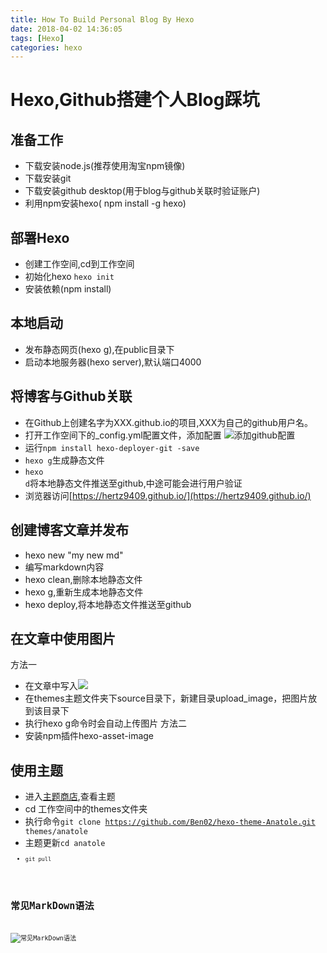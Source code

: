 ```yaml
---
title: How To Build Personal Blog By Hexo
date: 2018-04-02 14:36:05
tags: [Hexo]
categories: hexo
---
```


# Hexo,Github搭建个人Blog踩坑

## 准备工作
* 下载安装node.js(推荐使用淘宝npm镜像)
* 下载安装git
* 下载安装github desktop(用于blog与github关联时验证账户)
* 利用npm安装hexo( npm install -g hexo)

<!-- more -->

## 部署Hexo
* 创建工作空间,cd到工作空间
* 初始化hexo <code>hexo init</code>
* 安装依赖(npm install)

## 本地启动
* 发布静态网页(hexo g),在public目录下
* 启动本地服务器(hexo server),默认端口4000

## 将博客与Github关联
* 在Github上创建名字为XXX.github.io的项目,XXX为自己的github用户名。
* 打开工作空间下的_config.yml配置文件，添加配置
![添加github配置](./github配置.png)
* 运行<code>npm install hexo-deployer-git -save</code>
* <code>hexo g</code>生成静态文件
* <code>hexo d</code>将本地静态文件推送至github,中途可能会进行用户验证
* 浏览器访问[https://hertz9409.github.io/](https://hertz9409.github.io/)

## 创建博客文章并发布
* hexo new "my new md"
* 编写markdown内容
* hexo clean,删除本地静态文件
* hexo g,重新生成本地静态文件
* hexo deploy,将本地静态文件推送至github

## 在文章中使用图片
方法一
* 在文章中写入<code>![](/upload_image/1.jpg)</code>
* 在themes主题文件夹下source目录下，新建目录upload_image，把图片放到该目录下
* 执行hexo g命令时会自动上传图片
方法二
* 安装npm插件hexo-asset-image

## 使用主题
* 进入[主题商店](https://hexo.io/themes/),查看主题
* cd 工作空间中的themes文件夹
* 执行命令<code>git clone https://github.com/Ben02/hexo-theme-Anatole.git themes/anatole</code>
* 主题更新<code>cd anatole<code>
* <code>git pull</code>


## 常见MarkDown语法
![常见MarkDown语法](./markdown常见语法.png)
